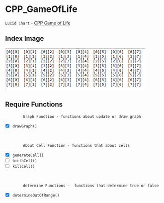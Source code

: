 # CPP_GameOfLife


`Lucid Chart` - [CPP Game of Life](https://lucid.app/lucidchart/99aec52f-19a8-41a2-9398-1c6e92c4c090/edit?beaconFlowId=F92CA501A1A26C7B&page=0_0# "game_of_life")


## Index Image <br>
<img src = "https://github.com/err03/CPP_GameOfLife/blob/test-file/array_8_8.PNG" alt="8*8" title="8*8">

## Require Functions
            Graph Function - functions about update or draw graph
 - [x] `drawGraph()`
 <br>

            About Cell Function - functions that about cells
 - [x] `generateCell()`
 - [ ] `birthCell()`
 - [ ] `killCell()`
<br>


            determine Functions -  functions that determine true or false
 - [x] `determineOutOfRange()`
<br>

